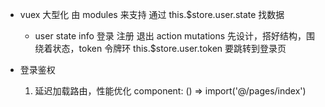 - vuex 大型化 由 modules 来支持
  通过 this.$store.user.state 找数据
  - user
    state    info 登录 注册 退出
    action
    mutations
  先设计，搭好结构，围绕着状态，token 令牌环 this.$store.user.token 要跳转到登录页

- 登录鉴权
  1. 延迟加载路由，性能优化   component: () => import('@/pages/index')
